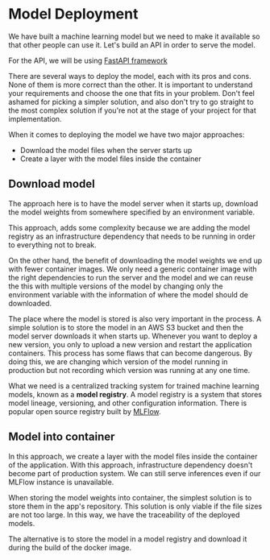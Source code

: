 # Model Deployment

We have built a machine learning model but we need to make it available so that other people can use it.
Let's build an API in order to serve the model.

For the API, we will be using [FastAPI framework](https://fastapi.tiangolo.com)

There are several ways to deploy the model, each with its pros and cons.
None of them is more correct than the other. It is important to understand your requirements and choose the one that fits in your problem.
Don't feel ashamed for picking a simpler solution, and also don't try to go straight to the most complex solution if you're not at the stage of your project for that implementation.

When it comes to deploying the model we have two major approaches:

- Download the model files when the server starts up
- Create a layer with the model files inside the container

## Download model

The approach here is to have the model server when it starts up, download the model weights from somewhere specified by an environment variable.

This approach, adds some complexity because we are adding the model registry as an infrastructure dependency that needs to be running in order to everything not to break.

On the other hand, the benefit of downloading the model weights we end up with fewer container images. We only need a generic container image with the right dependencies to run the server and the model and we can reuse the this with multiple versions of the model by changing only the environment variable with the information of where the model should de downloaded.

The place where the model is stored is also very important in the process. A simple solution is to store the model in an AWS S3 bucket and then the model server downloads it when starts up. Whenever you want to deploy a new version, you only to upload a new version and restart the application containers. This process has some flaws that can become dangerous. By doing this, we are changing which version of the model running in production but not recording which version was running at any one time.

What we need is a centralized tracking system for trained machine learning models, known as a **model registry**. A model registry is a system that stores model lineage, versioning, and other configuration information. There is popular open source registry built by [MLFlow](https://www.mlflow.org/docs/latest/model-registry.html).

## Model into container

In this approach, we create a layer with the model files inside the container of the application. With this approach, infrastructure dependency doesn't become part of production system.
We can still serve inferences even if our MLFlow instance is unavailable.

When storing the model weights into container, the simplest solution is to store them in the app's repository.
This solution is only viable if the file sizes are not too large. In this way, we have the traceability of the deployed models.

The alternative is to store the model in a model registry and download it during the build of the docker image.
